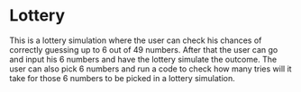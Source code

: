 # Lottery
This is a lottery simulation where the user can check his chances of correctly guessing up to 6 out of 49 numbers. 
After that the user can go and input his 6 numbers and have the lottery simulate the outcome.
The user can also pick 6 numbers and run a code to check how many tries will it take for those 6 numbers to be picked in a lottery simulation.
